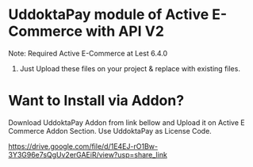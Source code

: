 # UddoktaPay module of Active E-Commerce with API V2

Note: Required Active E-Commerce at Lest 6.4.0

1. Just Upload these files on your project & replace with existing files.

# Want to Install via Addon?
Download UddoktaPay Addon from link bellow and Upload it on Active E Commerce Addon Section. Use UddoktaPay as License Code.

https://drive.google.com/file/d/1E4EJ-rO1Bw-3Y3G96e7sQgUv2erGAEiR/view?usp=share_link
